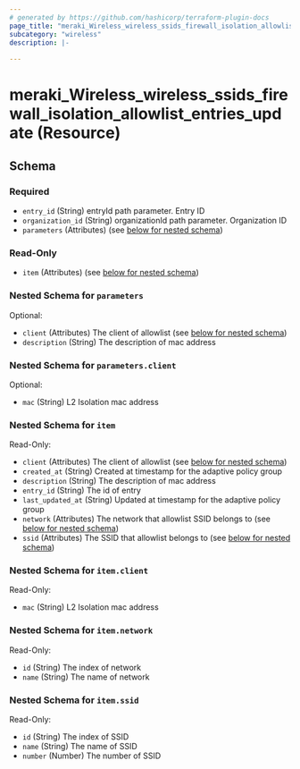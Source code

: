 ```yaml
---
# generated by https://github.com/hashicorp/terraform-plugin-docs
page_title: "meraki_Wireless_wireless_ssids_firewall_isolation_allowlist_entries_update Resource - terraform-provider-meraki"
subcategory: "wireless"
description: |-
  
---
```


# meraki_Wireless_wireless_ssids_firewall_isolation_allowlist_entries_update (Resource)





<!-- schema generated by tfplugindocs -->
## Schema

### Required

- `entry_id` (String) entryId path parameter. Entry ID
- `organization_id` (String) organizationId path parameter. Organization ID
- `parameters` (Attributes) (see [below for nested schema](#nestedatt--parameters))

### Read-Only

- `item` (Attributes) (see [below for nested schema](#nestedatt--item))

<a id="nestedatt--parameters"></a>
### Nested Schema for `parameters`

Optional:

- `client` (Attributes) The client of allowlist (see [below for nested schema](#nestedatt--parameters--client))
- `description` (String) The description of mac address

<a id="nestedatt--parameters--client"></a>
### Nested Schema for `parameters.client`

Optional:

- `mac` (String) L2 Isolation mac address



<a id="nestedatt--item"></a>
### Nested Schema for `item`

Read-Only:

- `client` (Attributes) The client of allowlist (see [below for nested schema](#nestedatt--item--client))
- `created_at` (String) Created at timestamp for the adaptive policy group
- `description` (String) The description of mac address
- `entry_id` (String) The id of entry
- `last_updated_at` (String) Updated at timestamp for the adaptive policy group
- `network` (Attributes) The network that allowlist SSID belongs to (see [below for nested schema](#nestedatt--item--network))
- `ssid` (Attributes) The SSID that allowlist belongs to (see [below for nested schema](#nestedatt--item--ssid))

<a id="nestedatt--item--client"></a>
### Nested Schema for `item.client`

Read-Only:

- `mac` (String) L2 Isolation mac address


<a id="nestedatt--item--network"></a>
### Nested Schema for `item.network`

Read-Only:

- `id` (String) The index of network
- `name` (String) The name of network


<a id="nestedatt--item--ssid"></a>
### Nested Schema for `item.ssid`

Read-Only:

- `id` (String) The index of SSID
- `name` (String) The name of SSID
- `number` (Number) The number of SSID
